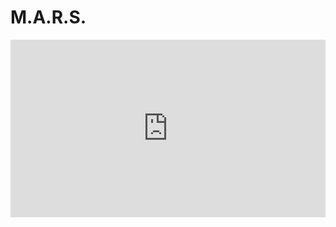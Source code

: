 # M.A.R.S.
<div style="width: 100%;"><div style="position: relative; padding-bottom: 56.25%; padding-top: 0; height: 0;"><iframe frameborder="0" width="1200" height="675" style="position: absolute; top: 0; left: 0; width: 100%; height: 100%;" src="https://view.genial.ly/6159c3bc9dd1ca0d28cdad49" type="text/html" allowscriptaccess="always" allowfullscreen="true" scrolling="yes" allownetworking="all"></iframe> </div> </div>
